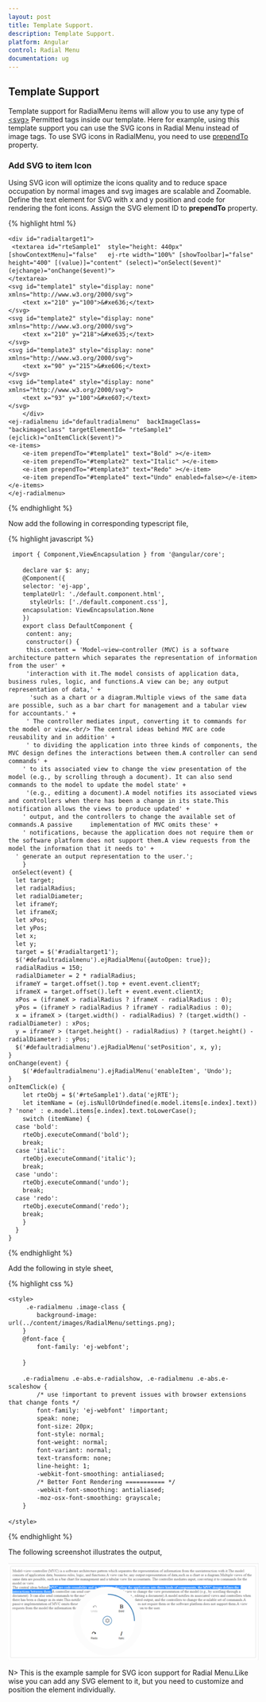 ```yaml
---
layout: post
title: Template Support.
description: Template Support.
platform: Angular
control: Radial Menu
documentation: ug
---
```


## Template Support

 Template support for RadialMenu items will allow you to use any type of [\<svg\>](https://developer.mozilla.org/en-US/docs/Web/SVG/Element#SVG_elements) Permitted tags inside our template. Here for example, using this template support you can use the SVG icons in Radial Menu instead of image tags. To use SVG icons in RadialMenu, you need to use [prependTo](https://help.syncfusion.com/api/js/ejradialmenu#members:items-prependTo) property.

 ### Add SVG to item Icon

Using SVG icon will optimize the icons quality and to reduce space occupation by normal images and svg images are scalable and Zoomable. Define the text element for SVG with x and y position and code for rendering the font icons. Assign the SVG element ID to **prependTo** property.

{% highlight html %}

    <div id="radialtarget1">
     <textarea id="rteSample1"  style="height: 440px" [showContextMenu]="false"   ej-rte width="100%" [showToolbar]="false" height="400" [(value)]="content" (select)="onSelect($event)" (ejchange)="onChange($event)">
    </textarea>
	<svg id="template1" style="display: none" xmlns="http://www.w3.org/2000/svg">
        <text x="210" y="100">&#xe636;</text>
    </svg>
    <svg id="template2" style="display: none" xmlns="http://www.w3.org/2000/svg">
        <text x="210" y="218">&#xe635;</text>
    </svg>
    <svg id="template3" style="display: none" xmlns="http://www.w3.org/2000/svg">
        <text x="90" y="215">&#xe606;</text>
    </svg>
    <svg id="template4" style="display: none" xmlns="http://www.w3.org/2000/svg">
        <text x="93" y="100">&#xe607;</text>
    </svg>
        </div>     
    <ej-radialmenu id="defaultradialmenu"  backImageClass= "backimageclass" targetElementId= "rteSample1" (ejclick)="onItemClick($event)">
    <e-items>
        <e-item prependTo="#template1" text="Bold" ></e-item>
        <e-item prependTo="#template2" text="Italic" ></e-item>
        <e-item prependTo="#template3" text="Redo" ></e-item>
        <e-item prependTo="#template4" text="Undo" enabled=false></e-item>
    </e-items>
    </ej-radialmenu>
         
    
{% endhighlight %}

Now add the following in corresponding typescript file,

{% highlight javascript %}

     import { Component,ViewEncapsulation } from '@angular/core';

        declare var $: any;
        @Component({
        selector: 'ej-app',
        templateUrl: './default.component.html',
          styleUrls: ['./default.component.css'],
        encapsulation: ViewEncapsulation.None
        })
        export class DefaultComponent {
         content: any;
         constructor() {
         this.content = 'Model–view–controller (MVC) is a software architecture pattern which separates the representation of information  from the user' +
         'interaction with it.The model consists of application data, business rules, logic, and functions.A view can be; any output representation of data,' +
          'such as a chart or a diagram.Multiple views of the same data are possible, such as a bar chart for management and a tabular view for accountants.' +
         ' The controller mediates input, converting it to commands for the model or view.<br/> The central ideas behind MVC are code reusability and in addition' +
         ' to dividing the application into three kinds of components, the MVC design defines the interactions between them.A controller can send commands' +
        ' to its associated view to change the view presentation of the model (e.g., by scrolling through a document). It can also send commands to the model to update the model state' +
         '(e.g., editing a document).A model notifies its associated views and controllers when there has been a change in its state.This notification allows the views to produce updated' +
        ' output, and the controllers to change the available set of commands.A passive     implementation of MVC omits these' +
        ' notifications, because the application does not require them or the software platform does not support them.A view requests from the model the information that it needs to' +
      ' generate an output representation to the user.';
        }
     onSelect(event) {
      let target;
      let radialRadius;
      let radialDiameter;
      let iframeY;
      let iframeX;
      let xPos;
      let yPos;
      let x;
      let y;
      target = $('#radialtarget1');
      $('#defaultradialmenu').ejRadialMenu({autoOpen: true});
      radialRadius = 150;
      radialDiameter = 2 * radialRadius;
      iframeY = target.offset().top + event.event.clientY;
      iframeX = target.offset().left + event.event.clientX;
      xPos = (iframeX > radialRadius ? iframeX - radialRadius : 0);
      yPos = (iframeY > radialRadius ? iframeY - radialRadius : 0);
      x = iframeX > (target.width() - radialRadius) ? (target.width() - radialDiameter) : xPos;
      y = iframeY > (target.height() - radialRadius) ? (target.height() - radialDiameter) : yPos;
      $('#defaultradialmenu').ejRadialMenu('setPosition', x, y);
    }
    onChange(event) {
        $('#defaultradialmenu').ejRadialMenu('enableItem', 'Undo');
    }
    onItemClick(e) { 
        let rteObj = $('#rteSample1').data('ejRTE');
        let itemName = (ej.isNullOrUndefined(e.model.items[e.index].text)) ? 'none' : e.model.items[e.index].text.toLowerCase();
        switch (itemName) {
      case 'bold':
        rteObj.executeCommand('bold');
        break;
      case 'italic':
        rteObj.executeCommand('italic');
        break;
      case 'undo':
        rteObj.executeCommand('undo');
        break;
      case 'redo':
        rteObj.executeCommand('redo');
        break;
        }
      }
    }


{% endhighlight %}

Add the following in style sheet,

{% highlight css %}

    <style>
         .e-radialmenu .image-class {
            background-image: url(../content/images/RadialMenu/settings.png);
        }
        @font-face {
            font-family: 'ej-webfont';
           
        }

        .e-radialmenu .e-abs.e-radialshow, .e-radialmenu .e-abs.e-scaleshow {
            /* use !important to prevent issues with browser extensions that change fonts */
            font-family: 'ej-webfont' !important;
            speak: none;
            font-size: 20px;
            font-style: normal;
            font-weight: normal;
            font-variant: normal;
            text-transform: none;
            line-height: 1;
            -webkit-font-smoothing: antialiased;
            /* Better Font Rendering =========== */
            -webkit-font-smoothing: antialiased;
            -moz-osx-font-smoothing: grayscale;
        }

    </style>

{% endhighlight %}

The following screenshot illustrates the output,

![](template-support\img1.png)

 N> This is the example sample for SVG icon support for Radial Menu.Like wise you can add any SVG element to it, but you need to customize and position the element individually.  


